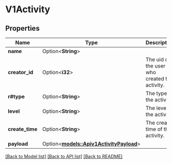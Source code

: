 # V1Activity

## Properties

Name | Type | Description | Notes
------------ | ------------- | ------------- | -------------
**name** | Option<**String**> |  | [optional]
**creator_id** | Option<**i32**> | The uid of the user who created the activity. | [optional]
**r#type** | Option<**String**> | The type of the activity. | [optional]
**level** | Option<**String**> | The level of the activity. | [optional]
**create_time** | Option<**String**> | The create time of the activity. | [optional][readonly]
**payload** | Option<[**models::Apiv1ActivityPayload**](apiv1ActivityPayload.md)> |  | [optional]

[[Back to Model list]](../README.md#documentation-for-models) [[Back to API list]](../README.md#documentation-for-api-endpoints) [[Back to README]](../README.md)



